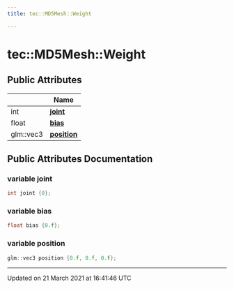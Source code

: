 ```yaml
---
title: tec::MD5Mesh::Weight

---
```


# tec::MD5Mesh::Weight



## Public Attributes

|                | Name           |
| -------------- | -------------- |
| int | **[joint](/engine/Classes/structtec_1_1_m_d5_mesh_1_1_weight/#variable-joint)**  |
| float | **[bias](/engine/Classes/structtec_1_1_m_d5_mesh_1_1_weight/#variable-bias)**  |
| glm::vec3 | **[position](/engine/Classes/structtec_1_1_m_d5_mesh_1_1_weight/#variable-position)**  |

## Public Attributes Documentation

### variable joint

```cpp
int joint {0};
```


### variable bias

```cpp
float bias {0.f};
```


### variable position

```cpp
glm::vec3 position {0.f, 0.f, 0.f};
```


-------------------------------

Updated on 21 March 2021 at 16:41:46 UTC